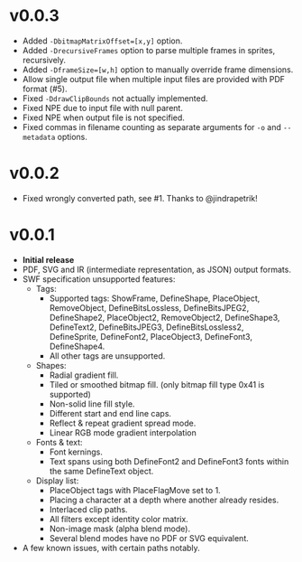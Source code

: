 # v0.0.3
- Added `-DbitmapMatrixOffset=[x,y]` option.
- Added `-DrecursiveFrames` option to parse multiple frames in sprites, recursively.
- Added `-DframeSize=[w,h]` option to manually override frame dimensions.
- Allow single output file when multiple input files are provided with PDF format (#5).
- Fixed `-DdrawClipBounds` not actually implemented.
- Fixed NPE due to input file with null parent.
- Fixed NPE when output file is not specified.
- Fixed commas in filename counting as separate arguments for `-o` and `--metadata` options.

# v0.0.2
- Fixed wrongly converted path, see #1. Thanks to @jindrapetrik!

# v0.0.1
- **Initial release**
- PDF, SVG and IR (intermediate representation, as JSON) output formats.
- SWF specification unsupported features:
    - Tags:
        - Supported tags: ShowFrame, DefineShape, PlaceObject, RemoveObject, DefineBitsLossless, DefineBitsJPEG2,
    DefineShape2, PlaceObject2, RemoveObject2, DefineShape3, DefineText2, DefineBitsJPEG3, DefineBitsLossless2, 
    DefineSprite, DefineFont2, PlaceObject3, DefineFont3, DefineShape4. 
        - All other tags are unsupported.
    - Shapes:
        - Radial gradient fill.
        - Tiled or smoothed bitmap fill. (only bitmap fill type 0x41 is supported)
        - Non-solid line fill style.
        - Different start and end line caps.
        - Reflect & repeat gradient spread mode.
        - Linear RGB mode gradient interpolation
    - Fonts & text:
        - Font kernings.
        - Text spans using both DefineFont2 and DefineFont3 fonts within the same DefineText object.
    - Display list:
        - PlaceObject tags with PlaceFlagMove set to 1.
        - Placing a character at a depth where another already resides.
        - Interlaced clip paths.
        - All filters except identity color matrix.
        - Non-image mask (alpha blend mode).
        - Several blend modes have no PDF or SVG equivalent.
- A few known issues, with certain paths notably.
